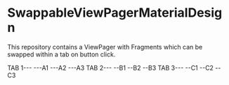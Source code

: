SwappableViewPagerMaterialDesign
================================

This repository contains a ViewPager with Fragments which can be swapped within a tab on button click. 

TAB 1---
     ---A1
     ---A2
     ---A3
TAB 2---
      --B1
      --B2
      --B3
TAB 3---
      --C1
      --C2
      --C3
